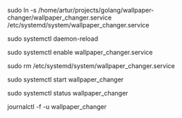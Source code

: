 sudo ln -s /home/artur/projects/golang/wallpaper-changer/wallpaper_changer.service /etc/systemd/system/wallpaper_changer.service

sudo systemctl daemon-reload

sudo systemctl enable wallpaper_changer.service

sudo rm /etc/systemd/system/wallpaper_changer.service

sudo systemctl start wallpaper_changer

sudo systemctl status wallpaper_changer

journalctl -f -u wallpaper_changer